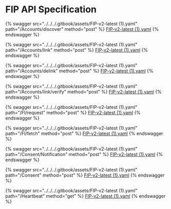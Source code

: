 # FIP API Specification

{% swagger src="../../../.gitbook/assets/FIP-v2-latest (1).yaml" path="/Accounts/discover" method="post" %}
[FIP-v2-latest (1).yaml](<../../../.gitbook/assets/FIP-v2-latest (1).yaml>)
{% endswagger %}

{% swagger src="../../../.gitbook/assets/FIP-v2-latest (1).yaml" path="/Accounts/link" method="post" %}
[FIP-v2-latest (1).yaml](<../../../.gitbook/assets/FIP-v2-latest (1).yaml>)
{% endswagger %}

{% swagger src="../../../.gitbook/assets/FIP-v2-latest (1).yaml" path="/Accounts/delink" method="post" %}
[FIP-v2-latest (1).yaml](<../../../.gitbook/assets/FIP-v2-latest (1).yaml>)
{% endswagger %}

{% swagger src="../../../.gitbook/assets/FIP-v2-latest (1).yaml" path="/Accounts/link/verify" method="post" %}
[FIP-v2-latest (1).yaml](<../../../.gitbook/assets/FIP-v2-latest (1).yaml>)
{% endswagger %}

{% swagger src="../../../.gitbook/assets/FIP-v2-latest (1).yaml" path="/FI/request" method="post" %}
[FIP-v2-latest (1).yaml](<../../../.gitbook/assets/FIP-v2-latest (1).yaml>)
{% endswagger %}

{% swagger src="../../../.gitbook/assets/FIP-v2-latest (1).yaml" path="/FI/fetch" method="post" %}
[FIP-v2-latest (1).yaml](<../../../.gitbook/assets/FIP-v2-latest (1).yaml>)
{% endswagger %}

{% swagger src="../../../.gitbook/assets/FIP-v2-latest (1).yaml" path="/Consent/Notification" method="post" %}
[FIP-v2-latest (1).yaml](<../../../.gitbook/assets/FIP-v2-latest (1).yaml>)
{% endswagger %}

{% swagger src="../../../.gitbook/assets/FIP-v2-latest (1).yaml" path="/Consent" method="post" %}
[FIP-v2-latest (1).yaml](<../../../.gitbook/assets/FIP-v2-latest (1).yaml>)
{% endswagger %}



{% swagger src="../../../.gitbook/assets/FIP-v2-latest (1).yaml" path="/Heartbeat" method="get" %}
[FIP-v2-latest (1).yaml](<../../../.gitbook/assets/FIP-v2-latest (1).yaml>)
{% endswagger %}
